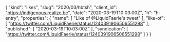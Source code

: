{
  "kind": "likes",
  "slug": "2020/03/hbtsh",
  "client_id": "https://indigenous.realize.be",
  "date": "2020-03-19T10:03:00Z",
  "h": "h-entry",
  "properties": {
    "name": [
      "Like of @LiquidFaerie's tweet"
    ],
    "like-of": [
      "https://twitter.com/LiquidFaerie/status/1240391906506551298"
    ],
    "published": [
      "2020-03-19T10:03:00Z"
    ],
    "syndication": [
      "https://twitter.com/LiquidFaerie/status/1240391906506551298"
    ]
  }
}
